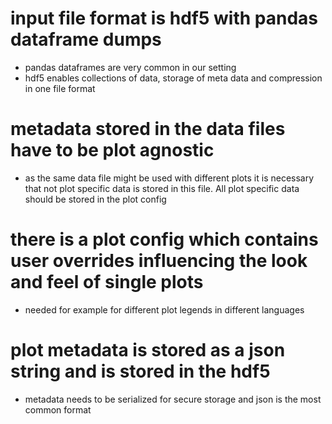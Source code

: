 # input file format is hdf5 with pandas dataframe dumps
- pandas dataframes are very common in our setting
- hdf5 enables collections of data, storage of meta data and compression in one file format

# metadata stored in the data files have to be plot agnostic
- as the same data file might be used with different plots it is necessary that not plot specific data is stored in this file. All plot specific data should be stored in the plot config

# there is a plot config which contains user overrides influencing the look and feel of single plots
- needed for example for different plot legends in different languages

# plot metadata is stored as a json string and is stored in the hdf5
- metadata needs to be serialized for secure storage and json is the most common format